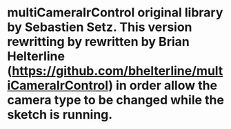 # multiCameraIrControl original library by Sebastien Setz. This version rewritting by rewritten by Brian Helterline (https://github.com/bhelterline/multiCameraIrControl) in order allow the camera type to be changed while the sketch is running. 
